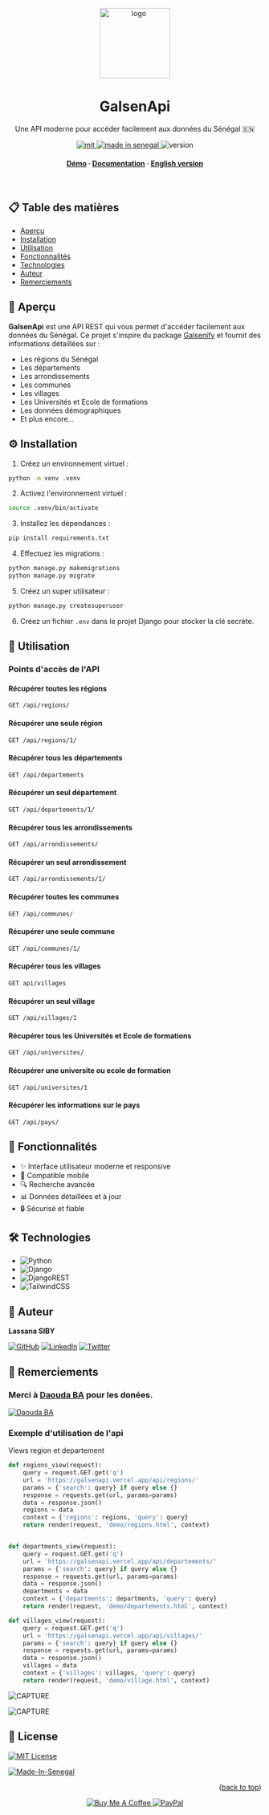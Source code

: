 <a name="readme-top"></a>
<div align="center">
  <img src="capture/logo.png" alt="logo" width="140" height="auto" />
  <h1>GalsenApi</h1>
  <p>
    Une API moderne pour accéder facilement aux données du Sénégal 🇸🇳
  </p>

  <p>
    <a href="./Licence.md">
      <img src="https://img.shields.io/badge/License-MIT-green.svg" alt="mit" />
    </a>
    <a href="https://github.com/GalsenDev221/made.in.senegal">
      <img src="https://github.com/GalsenDev221/made.in.senegal/blob/master/assets/badge.svg" alt="made in senegal" />
    </a>
    <img src="https://img.shields.io/badge/version-2.0.0-blue" alt="version" />
  </p>

  <h4>
    <a href="https://galsenapi.vercel.app/">Démo</a>
    <span> · </span>
    <a href="https://galsenapi.vercel.app/docs/">Documentation</a>
    <span> · </span>
    <a href="EN.md">English version</a>
  </h4>
</div>

<br />

## 📋 Table des matières

- [Aperçu](#-aperçu)
- [Installation](#-installation)
- [Utilisation](#-utilisation)
- [Fonctionnalités](#-fonctionnalités)
- [Technologies](#-technologies)
- [Auteur](#-auteur)
- [Remerciements](#-remerciements)

## 🚀 Aperçu

**GalsenApi** est une API REST qui vous permet d'accéder facilement aux données du Sénégal. Ce projet s'inspire du package [Galsenify](https://www.npmjs.com/package/galsenify) et fournit des informations détaillées sur :

- Les régions du Sénégal
- Les départements
- Les arrondissements
- Les communes
- Les villages
- Les Universités et Ecole de formations
- Les données démographiques
- Et plus encore...

## ⚙️ Installation

1. Créez un environnement virtuel :

```bash
python -m venv .venv
```

2. Activez l'environnement virtuel :

```bash
source .venv/bin/activate
```

3. Installez les dépendances :

```bash
pip install requirements.txt
```

4. Effectuez les migrations :

```bash
python manage.py makemigrations
python manage.py migrate
```

5. Créez un super utilisateur :

```bash
python manage.py createsuperuser
```

6. Créez un fichier `.env` dans le projet Django pour stocker la clé secrète.

## 🎯 Utilisation

### Points d'accès de l'API

#### Récupérer toutes les régions

```http
GET /api/regions/
```

#### Récupérer une seule région

```http
GET /api/regions/1/
```

#### Récupérer tous les départements

```http
GET /api/departements
```

#### Récupérer un seul département

```http
GET /api/departements/1/
```

#### Récupérer tous les arrondissements

```http
GET /api/arrondissements/
```

#### Récupérer un seul arrondissement

```http
GET /api/arrondissements/1/
```

#### Récupérer toutes les communes

```http
GET /api/communes/
```

#### Récupérer une seule commune

```http
GET /api/communes/1/
```

#### Récupérer tous les villages

```http
GET api/villages
```

#### Récupérer un seul village

```http
GET /api/villages/1
```

#### Récupérer tous les Universités et Ecole de formations

```http
GET /api/universites/
```

#### Récupérer une universite ou ecole de formation

```http
GET /api/universites/1
```

#### Récupérer les informations sur le pays

```http
GET /api/pays/
```

## 💫 Fonctionnalités

- ✨ Interface utilisateur moderne et responsive
- 📱 Compatible mobile
- 🔍 Recherche avancée
- 📊 Données détaillées et à jour
- 🔒 Sécurisé et fiable

## 🛠 Technologies

- ![Python](https://img.shields.io/badge/python-3670A0?style=for-the-badge&logo=python&logoColor=ffdd54)
- ![Django](https://img.shields.io/badge/django-%23092E20.svg?style=for-the-badge&logo=django&logoColor=white)
- ![DjangoREST](https://img.shields.io/badge/DJANGO-REST-ff1709?style=for-the-badge&logo=django&logoColor=white&color=ff1709&labelColor=gray)
- ![TailwindCSS](https://img.shields.io/badge/tailwindcss-%2338B2AC.svg?style=for-the-badge&logo=tailwind-css&logoColor=white)

## 👤 Auteur

**Lassana SIBY**

[![GitHub](https://img.shields.io/badge/github-%23121011.svg?style=for-the-badge&logo=github&logoColor=white)](https://github.com/sibylassana95)
[![LinkedIn](https://img.shields.io/badge/linkedin-%230077B5.svg?style=for-the-badge&logo=linkedin&logoColor=white)](https://www.linkedin.com/in/sibylassana)
[![Twitter](https://img.shields.io/badge/Twitter-%231DA1F2.svg?style=for-the-badge&logo=Twitter&logoColor=white)](https://twitter.com/sibyog13)

## 💝 Remerciements

### Merci à [Daouda BA](https://github.com/daoodaba975) pour les donées.
[![Daouda BA](https://avatars.githubusercontent.com/daoodaba975?s=64)](https://github.com/daoodaba975)

### Exemple d'utilisation de l'api 
Views region et departement
```python
def regions_view(request):
    query = request.GET.get('q')
    url = 'https://galsenapi.vercel.app/api/regions/'
    params = {'search': query} if query else {}
    response = requests.get(url, params=params)
    data = response.json()
    regions = data
    context = {'regions': regions, 'query': query}
    return render(request, 'demo/regions.html', context)


def departments_view(request):
    query = request.GET.get('q')
    url = 'https://galsenapi.vercel.app/api/departements/'
    params = {'search': query} if query else {}
    response = requests.get(url, params=params)
    data = response.json()
    departments = data
    context = {'departments': departments, 'query': query}
    return render(request, 'demo/departements.html', context)

def villages_view(request):
    query = request.GET.get('q')
    url = 'https://galsenapi.vercel.app/api/villages/'
    params = {'search': query} if query else {}
    response = requests.get(url, params=params)
    data = response.json()
    villages = data
    context = {'villages': villages, 'query': query}
    return render(request, 'demo/village.html', context)    
```
![CAPTURE](capture/galsenApi1.png)

![CAPTURE](capture/galsenApi.png)


## 📝 License

[![MIT License](https://img.shields.io/badge/License-MIT-green.svg)](./Licence.md)

[![Made-In-Senegal](https://github.com/GalsenDev221/made.in.senegal/blob/master/assets/badge.svg)](https://github.com/GalsenDev221/made.in.senegal)

<p align="right">(<a href="#readme-top">back to top</a>)</p>


<div align="center">
  <a href="https://www.buymeacoffee.com/sibyamara9M">
    <img src="https://img.shields.io/badge/Buy%20Me%20a%20Coffee-ffdd00?style=for-the-badge&logo=buy-me-a-coffee&logoColor=black" alt="Buy Me A Coffee" />
  </a>
  <a href="https://paypal.me/sibylassana">
    <img src="https://img.shields.io/badge/PayPal-00457C?style=for-the-badge&logo=paypal&logoColor=white" alt="PayPal" />
  </a>
</div>